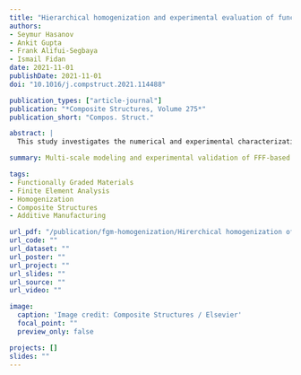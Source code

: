 ```yaml
---
title: "Hierarchical homogenization and experimental evaluation of functionally graded materials manufactured by the fused filament fabrication process"
authors:
- Seymur Hasanov
- Ankit Gupta
- Frank Alifui-Segbaya
- Ismail Fidan
date: 2021-11-01
publishDate: 2021-11-01
doi: "10.1016/j.compstruct.2021.114488"

publication_types: ["article-journal"]
publication: "*Composite Structures, Volume 275*"
publication_short: "Compos. Struct."

abstract: |
  This study investigates the numerical and experimental characterization of functionally graded materials (FGMs) fabricated by the fused filament fabrication (FFF) process. FGMs were designed using the voxelization method and manufactured with multiple gradient patterns. Tensile testing and microstructural analysis were used to evaluate the interface strength, while a three-scale hierarchical homogenization approach was developed to predict effective mechanical properties. Experimental results showed good agreement with finite element predictions, confirming the validity of the computational modeling framework for functionally graded composite parts.

summary: Multi-scale modeling and experimental validation of FFF-based functionally graded composite structures.

tags:
- Functionally Graded Materials
- Finite Element Analysis
- Homogenization
- Composite Structures
- Additive Manufacturing

url_pdf: "/publication/fgm-homogenization/Hirerchical homogenization of FGMs.pdf"
url_code: ""
url_dataset: ""
url_poster: ""
url_project: ""
url_slides: ""
url_source: ""
url_video: ""

image:
  caption: 'Image credit: Composite Structures / Elsevier'
  focal_point: ""
  preview_only: false

projects: []
slides: ""
---
```

